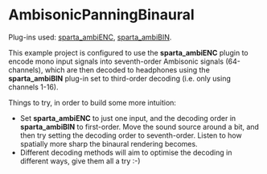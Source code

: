 # AmbisonicPanningBinaural

Plug-ins used: [sparta_ambiENC](https://leomccormack.github.io/sparta-site/docs/plugins/sparta-suite/#ambienc), [sparta_ambiBIN](https://leomccormack.github.io/sparta-site/docs/plugins/sparta-suite/#ambibin).

This example project is configured to use the **sparta_ambiENC** plugin to encode mono input signals into seventh-order Ambisonic signals (64-channels), which are then decoded to headphones using the **sparta_ambiBIN** plug-in set to third-order decoding (i.e. only using channels 1-16). 

Things to try, in order to build some more intuition:
* Set **sparta_ambiENC** to just one input, and the decoding order in **sparta_ambiBIN** to first-order. Move the sound source around a bit, and then try setting the decoding order to seventh-order. Listen to how spatially more sharp the binaural rendering becomes.
* Different decoding methods will aim to optimise the decoding in different ways, give them all a try :-) 
